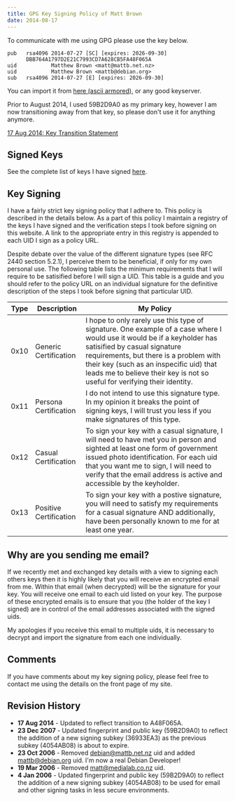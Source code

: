```yaml
---
title: GPG Key Signing Policy of Matt Brown
date: 2014-08-17
---
```


To communicate with me using GPG please use the key below.

    pub   rsa4096 2014-07-27 [SC] [expires: 2026-09-30]
          DBB764A1797D2E21C7993CD7A628CB5FA48F065A
    uid           Matthew Brown <matt@mattb.net.nz>
    uid           Matthew Brown <mattb@debian.org>
    sub   rsa4096 2014-07-27 [E] [expires: 2026-09-30]

You can import it from [here (ascii armored)](/keys/A48F065A.asc), or any good keyserver.

Prior to August 2014, I used 59B2D9A0 as my primary key, however I am now transitioning away from that key, so please don't use it for anything anymore.

[17 Aug 2014: Key Transition Statement](/keys/key-transition-2014-08-17.txt)

## Signed Keys
See the complete list of keys I have signed [here](/pgp/signatures/).

## Key Signing
I have a fairly strict key signing policy that I adhere to. This policy is described in the details below. As a part of this policy I maintain a registry of the keys I have signed and the verification steps I took before signing on this website. A link to the appropriate entry in this registry is appended to each UID I sign as a policy URL.

Despite debate over the value of the different signature types (see RFC 2440 section 5.2.1), I perceive them to be beneficial, if only for my own personal use. The following table lists the minimum requirements that I will require to be satisified before I will sign a UID. This table is a guide and you should refer to the policy URL on an individual signature for the definitive description of the steps I took before signing that particular UID.

|Type|Description|My Policy|
|-|-|-|
|0x10|Generic Certification|I hope to only rarely use this type of signature. One example of a case where I would use it would be if a keyholder has satisified by casual signature requirements, but there is a problem with their key (such as an inspecific uid) that leads me to believe their key is not so useful for verifying their identity.|
|0x11|Persona Certification|I do not intend to use this signature type. In my opinion it breaks the point of signing keys, I will trust you less if you make signatures of this type.|
|0x12|Casual Certification|To sign your key with a casual signature, I will need to have met you in person and sighted at least one form of government issued photo identification. For each uid that you want me to sign, I will need to verify that the email address is active and accessible by the keyholder.|
|0x13|Positive Certification|To sign your key with a postive signature, you will need to satisfy my requirements for a casual signature AND additionally, have been personally known to me for at least one year.|

## Why are you sending me email?
If we recently met and exchanged key details with a view to signing each others keys then it is highly likely that you will receive an encrypted email from me. Within that email (when decrypted) will be the signature for your key. You will receive one email to each uid listed on your key. The purpose of these encrypted emails is to ensure that you (the holder of the key I signed) are in control of the email addresses associated with the signed uids.

My apologies if you receive this email to multiple uids, it is necessary to decrypt and import the signature from each one individually.

## Comments
If you have comments about my key signing policy, please feel free to contact me using the details on the front page of my site.

## Revision History
 * **17 Aug 2014** - Updated to reflect transition to A48F065A.
 * **23 Dec 2007** - Updated fingerprint and public key (59B2D9A0) to reflect the addition of a new signing subkey (36933EA3) as the previous subkey (4054AB08) is about to expire.
 * **23 Oct 2006** - Removed debian@mattb.net.nz uid and added mattb@debian.org uid. I'm now a real Debian Developer!
 * **19 Mar 2006** - Removed matt@medialab.co.nz uid.
 * **4 Jan 2006** - Updated fingerprint and public key (59B2D9A0) to reflect the addition of a new signing subkey (4054AB08) to be used for email and other signing tasks in less secure environments.
